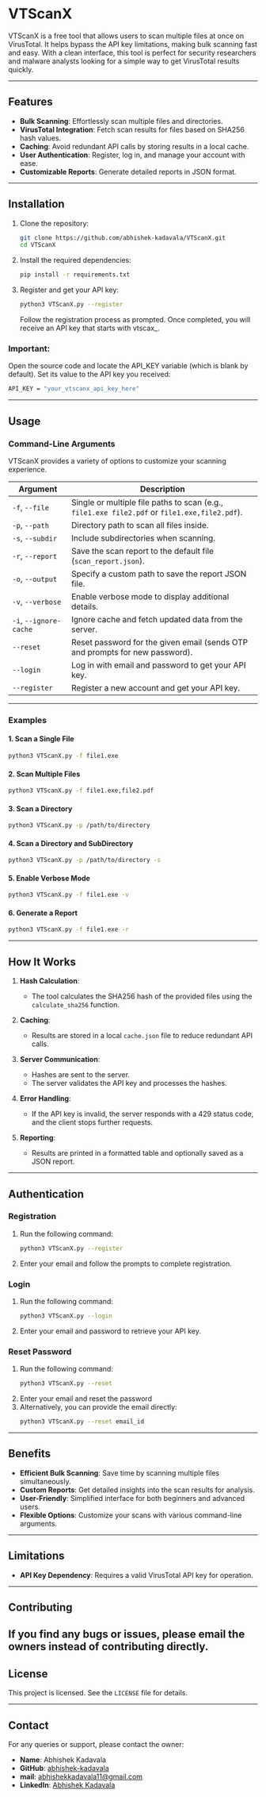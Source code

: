 # VTScanX

VTScanX is a free tool that allows users to scan multiple files at once on VirusTotal. It helps bypass the API key limitations, making bulk scanning fast and easy. With a clean interface, this tool is perfect for security researchers and malware analysts looking for a simple way to get VirusTotal results quickly.

---

## Features
- **Bulk Scanning**: Effortlessly scan multiple files and directories.
- **VirusTotal Integration**: Fetch scan results for files based on SHA256 hash values.
- **Caching**: Avoid redundant API calls by storing results in a local cache.
- **User Authentication**: Register, log in, and manage your account with ease.
- **Customizable Reports**: Generate detailed reports in JSON format.
  
---

## Installation

1. Clone the repository:
   ```bash
   git clone https://github.com/abhishek-kadavala/VTScanX.git
   cd VTScanX
   ```

2. Install the required dependencies:
   ```bash
   pip install -r requirements.txt
   ```
   
2. Register and get your API key:
   ```bash
   python3 VTScanX.py --register
   ```
   Follow the registration process as prompted.
   Once completed, you will receive an API key that starts with vtscax_.

  ### Important:
  Open the source code and locate the API_KEY variable (which is blank by default).
  Set its value to the API key you received:
  ```bash
  API_KEY = "your_vtscanx_api_key_here"
  ```
   
---

## Usage

### Command-Line Arguments
VTScanX provides a variety of options to customize your scanning experience.

| Argument               | Description                                                                                   |
|------------------------|-----------------------------------------------------------------------------------------------|
| `-f`, `--file`         | Single or multiple file paths to scan (e.g., `file1.exe file2.pdf` or `file1.exe,file2.pdf`). |
| `-p`, `--path`         | Directory path to scan all files inside.                                                      |
| `-s`, `--subdir`       | Include subdirectories when scanning.                                                         |
| `-r`, `--report`       | Save the scan report to the default file (`scan_report.json`).                                |
| `-o`, `--output`       | Specify a custom path to save the report JSON file.                                           |
| `-v`, `--verbose`      | Enable verbose mode to display additional details.                                            |
| `-i`, `--ignore-cache` | Ignore cache and fetch updated data from the server.                                          |
| `--reset`              | Reset password for the given email (sends OTP and prompts for new password).                  |
| `--login`              | Log in with email and password to get your API key.                                           |
| `--register`           | Register a new account and get your API key.                                                  |

---

### Examples

#### 1. Scan a Single File
```bash
python3 VTScanX.py -f file1.exe
```

#### 2. Scan Multiple Files
```bash
python3 VTScanX.py -f file1.exe,file2.pdf
```

#### 3. Scan a Directory
```bash
python3 VTScanX.py -p /path/to/directory
```

#### 4. Scan a Directory and SubDirectory
```bash
python3 VTScanX.py -p /path/to/directory -s
```

#### 5. Enable Verbose Mode
```bash
python3 VTScanX.py -f file1.exe -v
```

#### 6. Generate a Report
```bash
python3 VTScanX.py -f file1.exe -r
```

---

## How It Works

1. **Hash Calculation**:
   - The tool calculates the SHA256 hash of the provided files using the `calculate_sha256` function.

2. **Caching**:
   - Results are stored in a local `cache.json` file to reduce redundant API calls.

3. **Server Communication**:
   - Hashes are sent to the server.
   - The server validates the API key and processes the hashes.

4. **Error Handling**:
   - If the API key is invalid, the server responds with a 429 status code, and the client stops further requests.

5. **Reporting**:
   - Results are printed in a formatted table and optionally saved as a JSON report.

---

## Authentication

### Registration
1. Run the following command:
   ```bash
   python3 VTScanX.py --register
   ```
2. Enter your email and follow the prompts to complete registration.

### Login
1. Run the following command:
   ```bash
   python3 VTScanX.py --login
   ```
2. Enter your email and password to retrieve your API key.

### Reset Password
1. Run the following command:
   ```bash
   python3 VTScanX.py --reset
   ```
2. Enter your email and reset the password
3. Alternatively, you can provide the email directly:
   ```bash
   python3 VTScanX.py --reset email_id
   ```

---

## Benefits
- **Efficient Bulk Scanning**: Save time by scanning multiple files simultaneously.
- **Custom Reports**: Get detailed insights into the scan results for analysis.
- **User-Friendly**: Simplified interface for both beginners and advanced users.
- **Flexible Options**: Customize your scans with various command-line arguments.

---

## Limitations
- **API Key Dependency**: Requires a valid VirusTotal API key for operation.

---

## Contributing
If you find any bugs or issues, please email the owners instead of contributing directly.
---

## License
This project is licensed. See the `LICENSE` file for details.

---

## Contact
For any queries or support, please contact the owner:
- **Name**: Abhishek Kadavala
- **GitHub**: [abhishek-kadavala](https://github.com/abhishek-kadavala)
- **mail**: abhishekkadavala11@gmail.com
- **LinkedIn**: [Abhishek Kadavala]([https://github.com/abhishek-kadavala](https://www.linkedin.com/in/abhishek-kadavala-%F0%9F%87%AE%F0%9F%87%B3-95513a253/))
